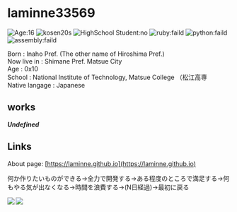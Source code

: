 # laminne33569
![Age:16](https://img.shields.io/badge/Age-16-green?style=for-the-badge)
![kosen20s](https://img.shields.io/badge/kosen-20s-skyblue?style=for-the-badge)
![HighSchool Student:no](https://img.shields.io/badge/HighSchool_Student-no-yellow?style=for-the-badge)
![ruby:faild](https://img.shields.io/badge/ruby-faild-red?style=for-the-badge)
![python:faild](https://img.shields.io/badge/python-faild-red?style=for-the-badge)
![assembly:faild](https://img.shields.io/badge/assembly-Can't_understand-red?style=for-the-badge)  

Born : Inaho Pref.  (The other name of Hiroshima Pref.)  
Now live in : Shimane Pref. Matsue City  
Age : 0x10  
School : National Institute of Technology, Matsue College （松江高専   
Native langage : Japanese  

## works
***Undefined***

## Links
About page: [https://laminne.github.io](https://laminne.github.io)

何か作りたいものができる->全力で開発する->ある程度のところで満足する->何もやる気が出なくなる->時間を浪費する->(N日経過)->最初に戻る

<a href="https://github.com/anuraghazra/github-readme-stats">
  <img align="left" src="https://github-readme-stats.vercel.app/api?username=laminne&count_private=true&show_icons=true" />
</a>
<a href="https://github.com/anuraghazra/github-readme-stats">
  <img align="left" src="https://github-readme-stats.vercel.app/api/top-langs/?username=laminne" />
</a>


